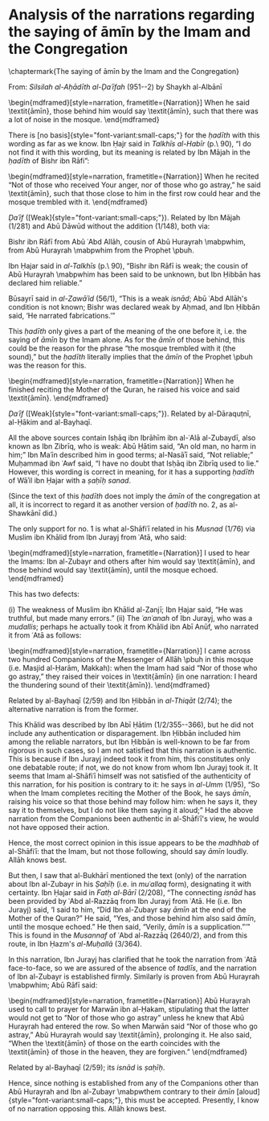 


# Analysis of the narrations regarding the saying of āmīn by the Imam and the Congregation

\chaptermark{The saying of āmīn by the Imam and the Congregation}

From: _Silsilah al-Aḥādīth al-Ḍaʿīfah_ (951--2) by Shaykh al-Albānī

\begin{mdframed}[style=narration, frametitle={Narration}]
When he said \textit{āmīn}, those behind him would say \textit{āmīn}, such that there was a lot of noise in the mosque.
\end{mdframed}

There is [no basis]{style="font-variant:small-caps;"} for the _ḥadīth_ with this wording as far as we know. Ibn Ḥajr said in _Talkhīs al-Habīr_ (p.\ 90), “I do not find it with this wording, but its meaning is related by Ibn Mājah in the _ḥadīth_ of Bishr ibn Rāfi”:

<!-- TODO check if the last part of the previous paragraph can be shifted into the next section. -->

\begin{mdframed}[style=narration, frametitle={Narration}]
When he recited “Not of those who received Your anger, nor of those who go astray,” he said \textit{āmīn}, such that those close to him in the first row could hear and the mosque trembled with it.
\end{mdframed}

_Ḍaʿīf_ ([Weak]{style="font-variant:small-caps;"}). Related by Ibn Mājah (1/281) and Abū Dāwūd without the addition (1/148), both via:

Bishr ibn Rāfī from Abū ʿAbd Allāh, cousin of Abū Hurayrah \mabpwhim, from Abū Hurayrah \mabpwhim from the Prophet \pbuh.

Ibn Ḥajar said in _al-Talkhīs_ (p.\ 90), “Bishr ibn Rāfī is weak; the cousin of Abū Hurayrah \mabpwhim has been said to be unknown, but Ibn Ḥibbān has declared him reliable.”

<!-- TODO check whether we need al-Būsayrī -->

Būsayrī said in _al-Zawāʾid_ (56/1), “This is a weak _isnād_; Abū ʿAbd Allāh's condition is not known; Bishr was declared weak by Aḥmad, and Ibn Ḥibbān said, ‘He narrated fabrications.’”

This _ḥadīth_ only gives a part of the meaning of the one before it, i.e. the saying of _āmīn_ by the Imam alone. As for the _āmīn_ of those behind, this could be the reason for the phrase “the mosque trembled with it (the sound),” but the _ḥadīth_ literally implies that the _āmīn_ of the Prophet \pbuh was the reason for this.

\begin{mdframed}[style=narration, frametitle={Narration}]
When he finished reciting the Mother of the Quran, he raised his voice and said \textit{āmīn}.
\end{mdframed}

_Ḍaʿīf_ ([Weak]{style="font-variant:small-caps;"}). Related by al-Dāraquṭnī, al-Ḥākim and al-Bayhaqī.

<!-- TODO check the spelling of Wāʾil -->

All the above sources contain Isḥāq ibn Ibrāhīm ibn al-ʿAlā al-Zubaydī, also known as Ibn Zibrīq, who is weak: Abū Ḥātim said, “An old man, no harm in him;” Ibn Maʿīn described him in good terms; al-Nasāʾī said, “Not reliable;” Muḥammad ibn ʿAwf said, “I have no doubt that Isḥāq ibn Zibrīq used to lie.” However, this wording is correct in meaning, for it has a supporting _ḥadīth_ of Wāʾil ibn Ḥajar with a _ṣaḥīḥ sanad_.

<!-- TODO find a resolution for the hadith numbers that follow -->

(Since the text of this _ḥadīth_ does not imply the _āmīn_ of the congregation at all, it is incorrect to regard it as another version of _ḥadīth_ no. 2, as al-Shawkānī did.)

<!-- TODO reorganize the following to conclude sections at their end -->

<!-- TODO replace no.1 with something more recognizable or number the narrations -->

The only support for no. 1 is what al-Shāfiʿī related in his _Musnad_ (1/76) via Muslim ibn Khālid from Ibn Jurayj from ʿAtā, who said:

\begin{mdframed}[style=narration, frametitle={Narration}]
I used to hear the Imams: Ibn al-Zubayr and others after him would say \textit{āmīn}, and those behind would say \textit{āmīn}, until the mosque echoed.
\end{mdframed}

This has two defects:

<!-- TODO reorganize the following to conclude sections at their end -->

(i) The weakness of Muslim ibn Khālid al-Zanjī; Ibn Ḥajar said, “He was truthful, but made many errors.”
(ii) The _ʿanʿanah_ of Ibn Jurayj, who was a _mudallis_; perhaps he actually took it from Khālid ibn Abī Anūf, who narrated it from ʿAtā as follows:

\begin{mdframed}[style=narration, frametitle={Narration}]
I came across two hundred Companions of the Messenger of Allāh \pbuh in this mosque (i.e. Masjid al-Ḥarām, Makkah): when the Imam had said “Nor of those who go astray,” they raised their voices in \textit{āmīn} (in one narration: I heard the thundering sound of their \textit{āmīn}).
\end{mdframed}

Related by al-Bayhaqī (2/59) and Ibn Ḥibbān in _al-Thiqāt_ (2/74); the alternative narration is from the former.

This Khālid was described by Ibn Abī Ḥātim (1/2/355--366), but he did not include any authentication or disparagement. Ibn Ḥibbān included him among the reliable narrators, but Ibn Ḥibbān is well-known to be far from rigorous in such cases, so I am not satisfied that this narration is authentic. This is because if Ibn Jurayj indeed took it from him, this constitutes only one debatable route; if not, we do not know from whom Ibn Jurayj took it. It seems that Imam al-Shāfiʿī himself was not satisfied of the authenticity of this narration, for his position is contrary to it: he says in _al-Umm_ (1/95), “So when the Imam completes reciting the Mother of the Book, he says _āmīn_, raising his voice so that those behind may follow him: when he says it, they say it to themselves, but I do not like them saying it aloud;” Had the above narration from the Companions been authentic in al-Shāfiʿī's view, he would not have opposed their action.

Hence, the most correct opinion in this issue appears to be the _madhhab_ of al-Shāfiʿī: that the Imam, but not those following, should say _āmīn_ loudly. Allāh knows best.

But then, I saw that al-Bukhārī mentioned the text (only) of the narration about Ibn al-Zubayr in his _Ṣaḥīḥ_ (i.e. in _muʿallaq_ form), designating it with certainty. Ibn Ḥajar said in _Fatḥ al-Bārī_ (2/208), “The connecting _isnād_ has been provided by ʿAbd al-Razzāq from Ibn Jurayj from ʿAtā. He (i.e. Ibn Jurayj) said, ‘I said to him, “Did Ibn al-Zubayr say _āmīn_ at the end of the Mother of the Quran?” He said, “Yes, and those behind him also said _āmīn_, until the mosque echoed.” He then said, “Verily, _āmīn_ is a supplication.”’” This is found in the _Musannaf_ of ʿAbd al-Razzāq (2640/2), and from this route, in Ibn Ḥazm's _al-Muḥallā_ (3/364).

<!-- TODO Move Abū Rāfī to the next section -->

In this narration, Ibn Jurayj has clarified that he took the narration from ʿAtā face-to-face, so we are assured of the absence of _tadlīs_, and the narration of Ibn al-Zubayr is established firmly. Similarly is proven from Abū Hurayrah \mabpwhim; Abū Rāfī said:

\begin{mdframed}[style=narration, frametitle={Narration}]
Abū Hurayrah used to call to prayer for Marwān ibn al-Ḥakam, stipulating that the latter would not get to “Nor of those who go astray” unless he knew that Abū Hurayrah had entered the row. So when Marwān said “Nor of those who go astray,” Abū Hurayrah would say \textit{āmīn}, prolonging it. He also said, “When the \textit{āmīn} of those on the earth coincides with the \textit{āmīn} of those in the heaven, they are forgiven.”
\end{mdframed}

Related by al-Bayhaqī (2/59); its _isnād_ is _ṣaḥīḥ_.

Hence, since nothing is established from any of the Companions other than Abū Hurayrah and Ibn al-Zubayr \mabpwthem contrary to their _āmīn_ [aloud]{style="font-variant:small-caps;"}, this must be accepted. Presently, I know of no narration opposing this. Allāh knows best.


